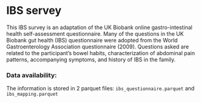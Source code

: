 # IBS servey

This IBS survey is an adaptation of the UK Biobank online gastro-intestinal health self-assessment questionnaire. Many of the questions in the UK Biobank gut health (IBS) questionnaire were adopted from the World Gastroenterology Association questionnaire (2009).
Questions asked are related to the participant’s bowel habits, characterization of abdominal pain patterns, accompanying symptoms, and history of IBS in the family.

### Data availability:
The information is stored in 2 parquet files: `ibs_questionnaire.parquet` and `ibs_mapping.parquet`